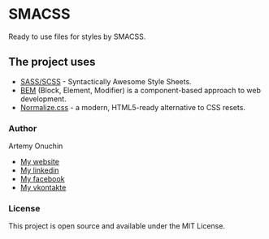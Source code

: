 # SMACSS
Ready to use files for styles by SMACSS.

## The project uses
- [SASS/SCSS](https://sass-lang.com/) - Syntactically Awesome Style Sheets.
- [BEM](https://bem.info/) (Block, Element, Modifier) is a component-based approach to web development.
- [Normalize.css](https://necolas.github.io/normalize.css/) - a modern, HTML5-ready alternative to CSS resets.

### Author
Artemy Onuchin  
- [My website](https://onuchin.com "My website")
- [My linkedin](https://www.linkedin.com/in/artemy-onuchin/ "My linkedin")
- [My facebook](https://www.facebook.com/artemyonuchin "My facebook")
- [My vkontakte](https://vk.com/artemyonuchin "My vkontakte")

### License
This project is open source and available under the MIT License.
